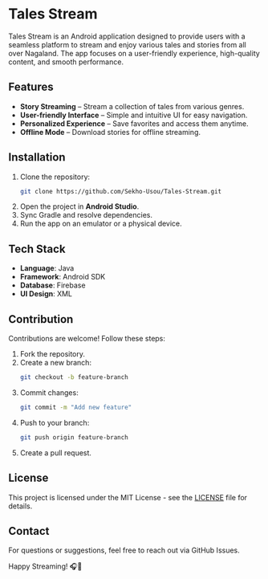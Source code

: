 # Tales Stream

Tales Stream is an Android application designed to provide users with a seamless platform to stream and enjoy various tales and stories from all over Nagaland. The app focuses on a user-friendly experience, high-quality content, and smooth performance.

## Features
- **Story Streaming** – Stream a collection of tales from various genres.
- **User-friendly Interface** – Simple and intuitive UI for easy navigation.
- **Personalized Experience** – Save favorites and access them anytime.
- **Offline Mode** – Download stories for offline streaming.

## Installation
1. Clone the repository:
   ```sh
   git clone https://github.com/Sekho-Usou/Tales-Stream.git
   ```
2. Open the project in **Android Studio**.
3. Sync Gradle and resolve dependencies.
4. Run the app on an emulator or a physical device.

## Tech Stack
- **Language**: Java
- **Framework**: Android SDK
- **Database**: Firebase
- **UI Design**: XML

## Contribution
Contributions are welcome! Follow these steps:
1. Fork the repository.
2. Create a new branch:
   ```sh
   git checkout -b feature-branch
   ```
3. Commit changes:
   ```sh
   git commit -m "Add new feature"
   ```
4. Push to your branch:
   ```sh
   git push origin feature-branch
   ```
5. Create a pull request.

## License
This project is licensed under the MIT License - see the [LICENSE](LICENSE) file for details.

## Contact
For questions or suggestions, feel free to reach out via GitHub Issues.

Happy Streaming! 🎧📖

